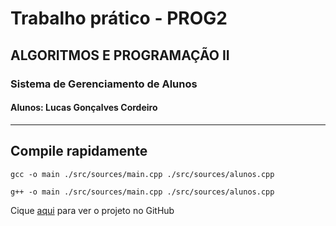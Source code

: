 # Trabalho prático - PROG2
## ALGORITMOS E PROGRAMAÇÃO II
### Sistema de Gerenciamento de Alunos
#### Alunos: Lucas Gonçalves Cordeiro
---
## Compile rapidamente

`gcc -o main ./src/sources/main.cpp ./src/sources/alunos.cpp`

`g++ -o main ./src/sources/main.cpp ./src/sources/alunos.cpp`

Cique [aqui](https://github.com/LKodex/Trabalho-PROG2) para ver o projeto no GitHub
